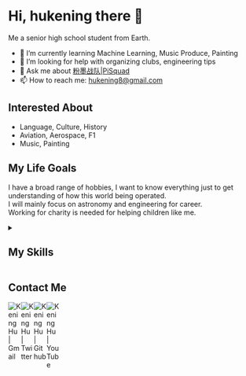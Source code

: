 # Hi, hukening there 👋

Me a senior high school student from Earth.

- 🌱 I’m currently learning Machine Learning, Music Produce, Painting
- 🤔 I’m looking for help with organizing clubs, engineering tips
- 💬 Ask me about [粉墨战队|PiSquad](https://github.com/FrontierDecipherer)
- 📫 How to reach me: [hukening8@gmail.com](mailto:hukening8@gmail.com)

## Interested About
- Language, Culture, History
- Aviation, Aerospace, F1
- Music, Painting

## My Life Goals
I have a broad range of hobbies, I want to know everything just to get understanding of how this world being operated.  
I will mainly focus on astronomy and engineering for career.  
Working for charity is needed for helping children like me.  


<details>
  <summary>
    <h2>My Skills</h2>
  </summary>
<details>
  <summary><h3>Programming Language</h3></summary>  
<code><a href="https://www.open-std.org/jtc1/sc22/wg14/" target="_blank"><img height="30" src="https://upload.wikimedia.org/wikipedia/commons/thumb/1/18/C_Programming_Language.svg/1200px-C_Programming_Language.svg.png"></a></code>
<code><a href="https://isocpp.org/" target="_blank"><img height="30" src="https://upload.wikimedia.org/wikipedia/commons/thumb/1/18/ISO_C%2B%2B_Logo.svg/1200px-ISO_C%2B%2B_Logo.svg.png"></a></code>
<code><a href="https://www.javascript.com/" target="_blank"><img height="30" src="https://raw.githubusercontent.com/devicons/devicon/master/icons/javascript/javascript-plain.svg"></a></code>
<code><a href="https://www.w3schools.com/html/" target="_blank"><img height="30" src="https://www.vectorlogo.zone/logos/w3_html5/w3_html5-icon.svg"></a></code>
<code><a href="https://www.w3schools.com/css/" target="_blank"><img height="30" src="https://raw.githubusercontent.com/devicons/devicon/master/icons/css3/css3-original.svg"></a></code>
<code><a href="https://www.python.org/" target="_blank"><img height="30" src="https://upload.wikimedia.org/wikipedia/commons/thumb/c/c3/Python-logo-notext.svg/1200px-Python-logo-notext.svg.png"></a></code>
<code><a href="https://www.w3schools.com/sql/" target="_blank"><img height="30" src="https://db.cs.uni-tuebingen.de/teaching/ws2223/sql-is-a-programming-language/logo.svg"></a></code>
</details>

  <details>
  <summary><h3>Editor</h3></summary>  
<code><a href="https://apps.microsoft.com/store/detail/windows-notepad/9MSMLRH6LZF3" target=" blank"><img height="35" src="https://store-images.s-microsoft.com/image/apps.64641.13825011251621706.e8a531ea-e643-41b9-8969-8a0182f70030.d943169b-2e61-4261-897a-cbf29d890cc7?w=120" /></a></code>
<code><a href="https://code.visualstudio.com/" target=" blank"><img height="30" src="https://upload.wikimedia.org/wikipedia/commons/thumb/9/9a/Visual_Studio_Code_1.35_icon.svg/2048px-Visual_Studio_Code_1.35_icon.svg.png" /></a></code>
<code><a href="https://visualstudio.microsoft.com/" target=" blank"><img height="30" src="https://upload.wikimedia.org/wikipedia/commons/thumb/2/2c/Visual_Studio_Icon_2022.svg/1200px-Visual_Studio_Icon_2022.svg.png" /></a></code>
<code><a href="https://www.vim.org/" target=" blank"><img height="30" src="https://upload.wikimedia.org/wikipedia/commons/thumb/9/9f/Vimlogo.svg/1200px-Vimlogo.svg.png" /></a></code>
</details>
</details>

## Contact Me
<p>
  <a href="mailto:systakineko.tfs@gmail.com">
    <img align="left" alt="Kening Hu | Gmail" width="26px" src="https://www.vectorlogo.zone/logos/gmail/gmail-tile.svg" />
  </a>
  <a href="https://twitter.com/KeningHu">
    <img align="left" alt="Kening Hu | Twitter" width="26px" src="https://www.vectorlogo.zone/logos/twitter/twitter-tile.svg" />
  </a>
   <a href="https://github.com/Tokyo469">
    <img align="left" alt="Kening Hu | Github" width="26px" src="https://www.vectorlogo.zone/logos/github/github-tile.svg" />
  </a>
   <a href="https://www.youtube.com/@KeningHu">
    <img align="left" alt="Kening Hu | YouTube" width="26px" src="https://www.vectorlogo.zone/logos/youtube/youtube-tile.svg" />
  </a>
  <br>
</p>
